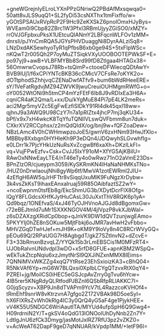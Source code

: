 +gneWGrejnIyELroLYXnPPzGNriwQ2PBdAfMxsqwqa0=
50att8vJLS9uqQ1+SL2fyDi53csNXThx1tmFixffo/w=
yGOtSPSAUxRVpRcP2F9Hc9ZeKXSkZ6pnolOmxHJyBys=
WVEam0i9Cbp82ZBrc1W3PfxI3RBmUjyyZGiSO0/xMZY=
rrOVJGFpbxuPksX1UEtcuQIANmY2LBFqcnWLFOv1zMM=
dnrsIi/pJYnCmRQA5JGYsPHVDuaggNi8DyrAALziSq8=
LNzDxdAKSewhyoTyR1qPfbsB6xb0ge94S+5txFIpWSc=
nKQwT2r005Qh2P7oyMuZTSiqkVXyUOOBOOTEPWkSF+E=
po97yj9+awB+VLBFMYBb8Srd99fD8Ztlgaa4HTAGx38=
56OmwrwCvopsJ78Rb+tsQimP+ctooeDFWiecqQDtAwY=
BVB9lUj1/f6xCPiYNTcBKB36cCMicV7CFsRe7oKYK2o=
dOTtphodSZhhjvqCZENaDwfATfv9+bum6bWdRHeeERE=
sY/1VeFatRgdvjMZ94ZWVK9jwuCreuiOUHMgmRWfG+o=
oY0052WtONi9h5tmCP4mYzFEtF6Ib8J9vRDIxEa3H6A=
cqniCR4aK2Qma/L+xx/Du/kYgMuE84Pi7pE4LK2meRs=
aci2Mgr5myVZc5EgFwEzfiSIDkY91Rl4dk45qxI18ww=
qjhnJ9a3AWQ9U98CzY7n7a1pRIZtx4jhcP7mj3qKU34=
bPf/x9x7xH4wkcK8TqYfuTQNlIVLswQVFbmm8un7duk=
CXkrXV2RCCphsx/z2mQdQIdX/og/bnj9w+fQFZoaDew=
NBzLAmc4V0hCWHmwpzoJoE5/gwnV6zxHNm93HwJfXIo=
MBBby8Xxbgn0HYHIeKh9P3eDQn4/JDQwyhSLGvwhfIg=
e0LDrr1k7PjcYHkUzNuRsXvZcgwBf6xaXh+DKzILkFI=
vq+VujFPwEzfv+Csk+CvJJ5IxY91oM+XfYG5AjKBilU=
RAwOxNNwEayLTE4/nT46eTy4o0wRwz71nO2aVmE23Ds=
BPnZlzOR/cjueypm3059/KySKRmKN4IHaNaNHMKsTNo=
/HUZ0nDrwIaoujNhi8gyWp6tf/MwVA1zotEWRml2JIU=
4zEflgH6AW5qJrHFTtr8vSiqqUxuMlK9FuNgzXrDybw=
3k4vsZkKsT9ihaxEAnxalruaj59R85OAibfaztSZ2wY=
+ncoEwpnm0tsfEb8g/EkcShmUG3b/XDytDcrFlX8Ofg=
lQgY8FLGdcsXHfKJytHuCAsL30JuXxtThV8RQK6p1yA=
Qd9bqz/1ONEfvaS/4xJ46TyOJHVnoAJGJd8dBgomxGw=
r72eBEJtmld7uMr1SXXKNGOV4M/4jlVpzP8vkXJbWaI=
z6sDZAXzgXRidCp0bop+qJnVK9DW1dQVTzunjwgEAmo=
5PKYYIj0hZE8nSOKuw5MjtFbkj6oJMR7avHwH2vFbbo=
MHVZGqDTwHJef+mJH9K+oKM9Y9loVy8n4C8RCrWVyGQ=
pEOu69Q/2RPaUGG7H8AgbgdT/gkZ7SZtInvN2+dZcvE=
F3+33bRmxnBzvqLZ/YYQk15b3rLmEBSCis1M0MFzRT4=
UJObRaIvnUNdvdpl3wDO+x5rfD8GFUE+apnKBM2WSpQ=
wEkTukZtcpNqiu6xzJmytNrSl9QXJiNZxnMMX8IEims=
7QNNiMVxWKZZg4xqQ7YtRse23EhSxioizKA3+cBhQ04=
R5NkVAf6Yp+mG6W7BLQxsi0XpIbLCYgQTzvxRtX0qY4=
PZREI+jg/MoilCS0iHEC5eGSJcpAvZrry0gTvu6hYcw=
4IB5rer5KNgRdyQLRtfodPJBZnI6QSbRfpRLlAKKC7I=
G0jqScyzv+XBP9Jn8dTVAPm9YcV7tL4RazzcoKVHOf4=
tRmEhf9snrW8vKtrzvnA7gfgo2Z172VBAk98D5oeSyI=
hX6FlXRsZvWh0kRlg4IC3y0QrQ4yG5aF4ge1PjykHEE=
vV4K55U5NDGC6WriAautITA/MlYUd4ufpSpH6Q9Gwg4=
H09rdrniN2Y/T+gkSV4oQdG13lONOolUhDyNnb2Zn7Y=
LdtIgJnU6zfCk3Dmyg/jasMotJxlRZ7RfU3pz2vZKZ0=
v+AcWeAT62DapF9geD7qNNUAR/kVpdp1MM/+IetF96I=
